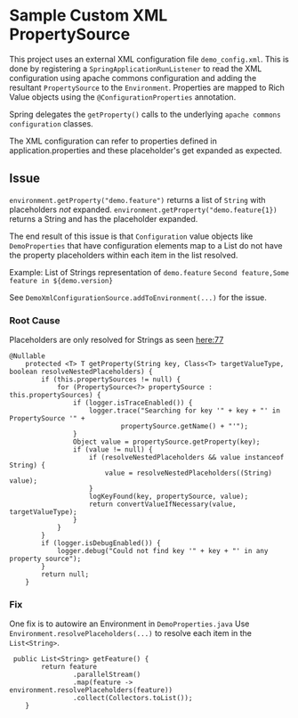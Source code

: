 # Sample Custom XML PropertySource
This project uses an external XML configuration file `demo_config.xml`.
This is done by registering a `SpringApplicationRunListener` to read the XML 
configuration using apache commons configuration and adding the resultant 
`PropertySource` to the `Environment`.
Properties are mapped to Rich Value objects using the `@ConfigurationProperties` annotation.

Spring delegates the `getProperty()` calls to the underlying
`apache commons configuration` classes. 

The XML configuration can refer to properties defined in application.properties
and these placeholder's get expanded as expected.

## Issue
`environment.getProperty("demo.feature")` returns a list of `String`
with placeholders _not_ expanded.
`environment.getProperty("demo.feature{1})` returns a String and has
the placeholder expanded.

The end result of this issue is that `Configuration` value 
objects like `DemoProperties` that have configuration elements map to 
a List<String> do not have the property placeholders 
within each item in the list resolved.

Example: List of Strings representation of `demo.feature`
`Second feature,Some feature in ${demo.version}`


See `DemoXmlConfigurationSource.addToEnvironment(...)` for  the issue.  

### Root Cause
Placeholders are only resolved for Strings as seen 
[here:77](https://github.com/spring-projects/spring-framework/blob/master/spring-core/src/main/java/org/springframework/core/env/PropertySourcesPropertyResolver.java)
```
@Nullable
	protected <T> T getProperty(String key, Class<T> targetValueType, boolean resolveNestedPlaceholders) {
		if (this.propertySources != null) {
			for (PropertySource<?> propertySource : this.propertySources) {
				if (logger.isTraceEnabled()) {
					logger.trace("Searching for key '" + key + "' in PropertySource '" +
							propertySource.getName() + "'");
				}
				Object value = propertySource.getProperty(key);
				if (value != null) {
					if (resolveNestedPlaceholders && value instanceof String) {
						value = resolveNestedPlaceholders((String) value);
					}
					logKeyFound(key, propertySource, value);
					return convertValueIfNecessary(value, targetValueType);
				}
			}
		}
		if (logger.isDebugEnabled()) {
			logger.debug("Could not find key '" + key + "' in any property source");
		}
		return null;
	}
```
### Fix
One fix is to autowire an Environment in `DemoProperties.java`
Use `Environment.resolvePlaceholders(...)` to resolve each
item in the `List<String>`.

```
 public List<String> getFeature() {
        return feature
                .parallelStream()
                .map(feature -> environment.resolvePlaceholders(feature))
                .collect(Collectors.toList());
    }
```